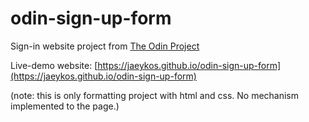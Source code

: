 # odin-sign-up-form

Sign-in website project from [The Odin Project](https://www.theodinproject.com/lessons/node-path-intermediate-html-and-css-sign-up-form)

Live-demo website: [https://jaeykos.github.io/odin-sign-up-form](https://jaeykos.github.io/odin-sign-up-form) 

(note: this is only formatting project with html and css. No mechanism implemented to the page.) 
